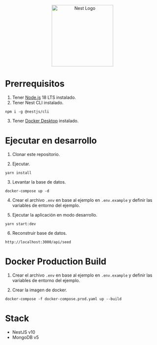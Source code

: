 <p align="center">
  <a href="http://nestjs.com/" target="blank"><img src="https://nestjs.com/img/logo-small.svg" width="200" alt="Nest Logo" /></a>
</p>

# Prerrequisitos
1. Tener [Node.js](https://nodejs.org/es/download) 18 LTS instalado.
2. Tener Nest CLI instalado.
```
npm i -g @nestjs/cli
```
3. Tener [Docker Desktop](https://www.docker.com/products/docker-desktop/) instalado.

# Ejecutar en desarrollo

1. Clonar este repositorio.

2. Ejecutar.
```
yarn install
```

3. Levantar la base de datos.
```
docker-compose up -d
```

4. Crear el archivo `.env` en base al ejemplo en `.env.example` y definir las variables de entorno del ejemplo.

5. Ejecutar la aplicación en modo desarrollo.
```
yarn start:dev 
```

6. Reconstruir base de datos.
```
http://localhost:3000/api/seed
```

# Docker Production Build

1. Crear el archivo `.env` en base al ejemplo en `.env.example` y definir las variables de entorno del ejemplo.

2. Crear la imagen de docker.
```
docker-compose -f docker-compose.prod.yaml up --build
```

# Stack
* NestJS v10
* MongoDB v5